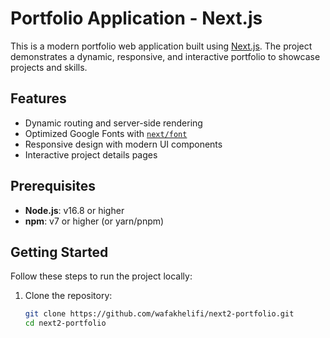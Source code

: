 # Portfolio Application - Next.js

This is a modern portfolio web application built using [Next.js](https://nextjs.org/). The project demonstrates a dynamic, responsive, and interactive portfolio to showcase projects and skills.

## Features

- Dynamic routing and server-side rendering
- Optimized Google Fonts with [`next/font`](https://nextjs.org/docs/basic-features/font-optimization)
- Responsive design with modern UI components
- Interactive project details pages

## Prerequisites

- **Node.js**: v16.8 or higher
- **npm**: v7 or higher (or yarn/pnpm)

## Getting Started

Follow these steps to run the project locally:

1. Clone the repository:
   ```bash
   git clone https://github.com/wafakhelifi/next2-portfolio.git
   cd next2-portfolio
